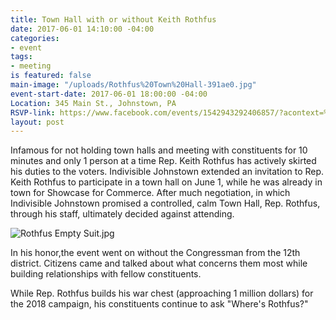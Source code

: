```yaml
---
title: Town Hall with or without Keith Rothfus
date: 2017-06-01 14:10:00 -04:00
categories:
- event
tags:
- meeting
is featured: false
main-image: "/uploads/Rothfus%20Town%20Hall-391ae0.jpg"
event-start-date: 2017-06-01 18:00:00 -04:00
Location: 345 Main St., Johnstown, PA
RSVP-link: https://www.facebook.com/events/1542943292406857/?acontext=%7B%22source%22%3A5%2C%22page_id_source%22%3A353172031748570%2C%22action_history%22%3A[%7B%22surface%22%3A%22page%22%2C%22mechanism%22%3A%22main_list%22%2C%22extra_data%22%3A%22%7B%5C%22page_id%5C%22%3A353172031748570%2C%5C%22tour_id%5C%22%3Anull%7D%22%7D]%2C%22has_source%22%3Atrue%7D
layout: post
---
```


Infamous for not holding town halls and meeting with constituents for 10 minutes and only 1 person at a time Rep. Keith Rothfus has actively skirted his duties to the voters. Indivisible Johnstown extended an invitation to Rep. Keith Rothfus to participate in a town hall on June 1, while he was already in town for Showcase for Commerce.  After much negotiation, in which Indivisible Johnstown promised a controlled, calm Town Hall, Rep. Rothfus, through his staff, ultimately decided against attending.  

![Rothfus Empty Suit.jpg](/uploads/Rothfus%20Empty%20Suit.jpg)

In his honor,the event went on without the Congressman from the 12th district.  Citizens came and talked about what concerns them most while building relationships with fellow constituents.  

While Rep. Rothfus builds his war chest (approaching 1 million dollars) for the 2018 campaign, his constituents continue to ask "Where's Rothfus?"